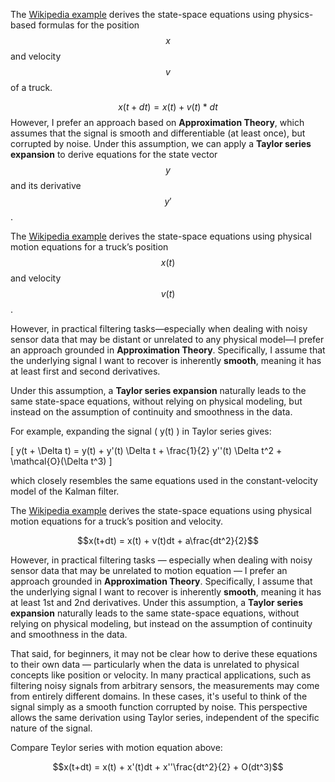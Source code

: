The [Wikipedia example](https://en.wikipedia.org/wiki/Kalman_filter#Example_application,_technical) derives the state-space equations using physics-based formulas for the position $$x$$ and velocity $$v$$ of a truck.

$$x(t+dt)=x(t)+v(t)*dt$$
 However, I prefer an approach based on **Approximation Theory**, which assumes that the signal is smooth and differentiable (at least once), but corrupted by noise. Under this assumption, we can apply a **Taylor series expansion** to derive equations for the state vector $$y$$ and its derivative $$y'$$.

 The [Wikipedia example](https://en.wikipedia.org/wiki/Kalman_filter#Example_application,_technical) derives the state-space equations using physical motion equations for a truck’s position $$x(t)$$ and velocity $$v(t)$$. 

However, in practical filtering tasks—especially when dealing with noisy sensor data that may be distant or unrelated to any physical model—I prefer an approach grounded in **Approximation Theory**. Specifically, I assume that the underlying signal I want to recover is inherently **smooth**, meaning it has at least first and second derivatives.

Under this assumption, a **Taylor series expansion** naturally leads to the same state-space equations, without relying on physical modeling, but instead on the assumption of continuity and smoothness in the data.

For example, expanding the signal \( y(t) \) in Taylor series gives:

\[
y(t + \Delta t) = y(t) + y'(t) \Delta t + \frac{1}{2} y''(t) \Delta t^2 + \mathcal{O}(\Delta t^3)
\]

which closely resembles the same equations used in the constant-velocity model of the Kalman filter.

The [Wikipedia example](https://en.wikipedia.org/wiki/Kalman_filter#Example_application,_technical) derives the state-space equations using physical motion equations for a truck’s position and velocity. 

$$x(t+dt) = x(t) + v(t)dt + a\frac{dt^2}{2}$$

However, in practical filtering tasks — especially when dealing with noisy sensor data that may be unrelated to motion equation — I prefer an approach grounded in **Approximation Theory**. Specifically, I assume that the underlying signal I want to recover is inherently **smooth**, meaning it has at least 1st and 2nd derivatives. Under this assumption, a **Taylor series expansion** naturally leads to the same state-space equations, without relying on physical modeling, but instead on the assumption of continuity and smoothness in the data.

That said, for beginners, it may not be clear how to derive these equations to their own data — particularly when the data is unrelated to physical concepts like position or velocity. In many practical applications, such as filtering noisy signals from arbitrary sensors, the measurements may come from entirely different domains. In these cases, it's useful to think of the signal simply as a smooth function corrupted by noise. This perspective allows the same derivation using Taylor series, independent of the specific nature of the signal.

Compare Teylor series with motion equation above:

$$x(t+dt) = x(t) + x'(t)dt + x''\frac{dt^2}{2} + O(dt^3)$$


